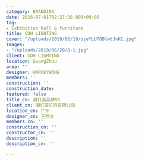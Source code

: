 ```yaml
---
category: BRANDING
date: 2016-07-01T02:27:38.000+00:00
tag:
- Exhibition hall & furniture
title: CDH LIGHTING
cover: "/uploads/2019/06/19/ojeYLUTOBlwtJnKC.jpg"
images:
- "/uploads/2019/06/20/8-1.jpg"
client: CDH LIGHTING
location: GuangZhou
area: ''
designer: HARVEYWONG
members: ''
construction: ''
construction_date: 
featured: false
title_cn: 潮灯荟品牌VI
client_cn: 潮灯荟灯饰有限公司
location_cn: 广州
designer_cn: 王晗文
members_cn: ''
construction_cn: ''
constructor_cn: ''
description: ''
description_cn: ''

---
```

